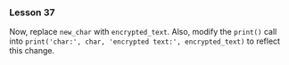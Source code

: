 ### Lesson 37

Now, replace `new_char` with `encrypted_text`. Also, modify the `print()` call into `print('char:', char, 'encrypted text:', encrypted_text)` to reflect this change.
